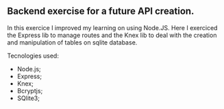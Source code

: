 ## Backend exercise for a future API creation.

In this exercice I improved my learning on using Node.JS. Here I exerciced the Express lib to manage routes and the Knex lib to deal with the creation and manipulation of tables on sqlite database.

Tecnologies used:
- Node.js;
- Express;
- Knex;
- Bcryptjs;
- SQlite3;